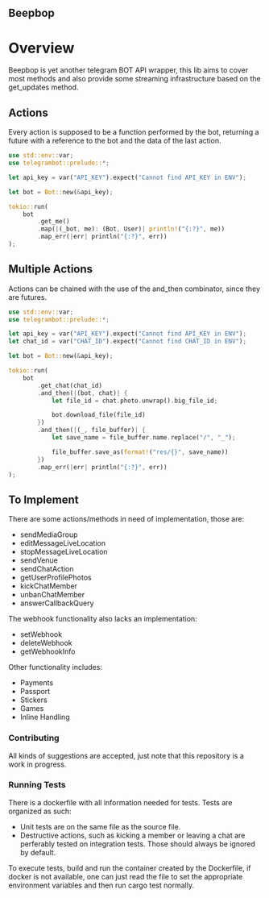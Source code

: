 ## Beepbop

# Overview

Beepbop is yet another telegram BOT API wrapper, this lib
aims to cover most methods and also provide some streaming
infrastructure based on the get_updates method.

## Actions

Every action is supposed to be a function performed by the bot,
returning a future with a reference to the bot and the data
of the last action.

```rust
use std::env::var;
use telegrambot::prelude::*;

let api_key = var("API_KEY").expect("Cannot find API_KEY in ENV");

let bot = Bot::new(&api_key);

tokio::run(
    bot
        .get_me()
        .map(|(_bot, me): (Bot, User)| println!("{:?}", me))
        .map_err(|err| println("{:?}", err))
);
```

## Multiple Actions

Actions can be chained with the use of the and_then combinator, since they are futures.


```rust
use std::env::var;
use telegrambot::prelude::*;

let api_key = var("API_KEY").expect("Cannot find API_KEY in ENV");
let chat_id = var("CHAT_ID").expect("Cannot find CHAT_ID in ENV");

let bot = Bot::new(&api_key);

tokio::run(
    bot
        .get_chat(chat_id)
        .and_then(|(bot, chat)| {
            let file_id = chat.photo.unwrap().big_file_id;

            bot.download_file(file_id)
        })
        .and_then(|(_, file_buffer)| {
            let save_name = file_buffer.name.replace("/", "_");

            file_buffer.save_as(format!("res/{}", save_name))
        })
        .map_err(|err| println("{:?}", err))
);

```

## To Implement

There are some actions/methods in need of implementation, those are:

- sendMediaGroup
- editMessageLiveLocation
- stopMessageLiveLocation
- sendVenue
- sendChatAction
- getUserProfilePhotos
- kickChatMember
- unbanChatMember
- answerCallbackQuery

The webhook functionality also lacks an implementation:

- setWebhook
- deleteWebhook
- getWebhookInfo

Other functionality includes:

- Payments
- Passport
- Stickers
- Games
- Inline Handling



### Contributing

All kinds of suggestions are accepted, just note that this repository is a work in progress.

### Running Tests

There is a dockerfile with all information needed for tests. Tests are organized as such:

- Unit tests are on the same file as the source file.
- Destructive actions, such as kicking a member or leaving a chat are perferably tested on integration
tests. Those should always be ignored by default.

To execute tests, build and run the container created by the Dockerfile, if docker is not available,
one can just read the file to set the appropriate environment variables and then run cargo test normally.
